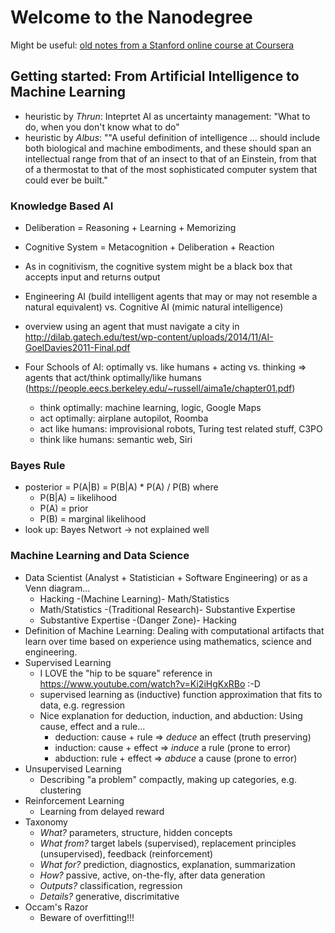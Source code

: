 # Welcome to the Nanodegree

Might be useful: [old notes from a Stanford online course at Coursera](https://de.wikiversity.org/wiki/Benutzer:O.tacke/2015/Machine_Learning)

## Getting started: From Artificial Intelligence to Machine Learning
* heuristic by *Thrun*: Inteprtet AI as uncertainty management: "What to do, when you don't know what to do"
* heuristic by *Albus*: ""A useful definition of intelligence ... should include both biological and machine embodiments, and these should span an intellectual range from that of an insect to that of an Einstein, from that of a thermostat to that of the most sophisticated computer system that could ever be built."

### Knowledge Based AI
* Deliberation = Reasoning + Learning + Memorizing
* Cognitive System = Metacognition + Deliberation + Reaction
* As in cognitivism, the cognitive system might be a black box that accepts input and returns output

* Engineering AI (build intelligent agents that may or may not resemble a natural equivalent) vs. Cognitive AI (mimic natural intelligence)
* overview using an agent that must navigate a city in http://dilab.gatech.edu/test/wp-content/uploads/2014/11/AI-GoelDavies2011-Final.pdf

* Four Schools of AI: optimally vs. like humans + acting vs. thinking => agents that act/think optimally/like humans (https://people.eecs.berkeley.edu/~russell/aima1e/chapter01.pdf)
  * think optimally: machine learning, logic, Google Maps
  * act optimally: airplane autopilot, Roomba
  * act like humans: improvisional robots, Turing test related stuff, C3PO
  * think like humans: semantic web, Siri
  
### Bayes Rule
* posterior = P(A|B) = P(B|A) * P(A) / P(B) where
  * P(B|A) = likelihood
  * P(A) = prior
  * P(B) = marginal likelihood
* look up: Bayes Networt -> not explained well

### Machine Learning and Data Science
* Data Scientist (Analyst + Statistician + Software Engineering) or as a Venn diagram...
  * Hacking -(Machine Learning)- Math/Statistics
  * Math/Statistics -(Traditional Research)- Substantive Expertise
  * Substantive Expertise -(Danger Zone)- Hacking
* Definition of Machine Learning: Dealing with computational artifacts that learn over time based on experience using mathematics, science and engineering.
* Supervised Learning
  * I LOVE the "hip to be square" reference in https://www.youtube.com/watch?v=Ki2iHgKxRBo :-D
  * supervised learning as (inductive) function approximation that fits to data, e.g. regression
  * Nice explanation for deduction, induction, and abduction: Using cause, effect and a rule...
    * deduction: cause + rule => *deduce* an effect (truth preserving)
    * induction: cause + effect => *induce* a rule (prone to error)
    * abduction: rule + effect => *abduce* a cause (prone to error)
* Unsupervised Learning
  * Describing "a problem" compactly, making up categories, e.g. clustering
* Reinforcement Learning
  * Learning from delayed reward
* Taxonomy
  * *What?* parameters, structure, hidden concepts
  * *What from?* target labels (supervised), replacement principles (unsupervised), feedback (reinforcement)
  * *What for?* prediction, diagnostics, explanation, summarization
  * *How?* passive, active, on-the-fly, after data generation
  * *Outputs?* classification, regression
  * *Details?* generative, discrimitative
* Occam's Razor
  * Beware of overfitting!!!
